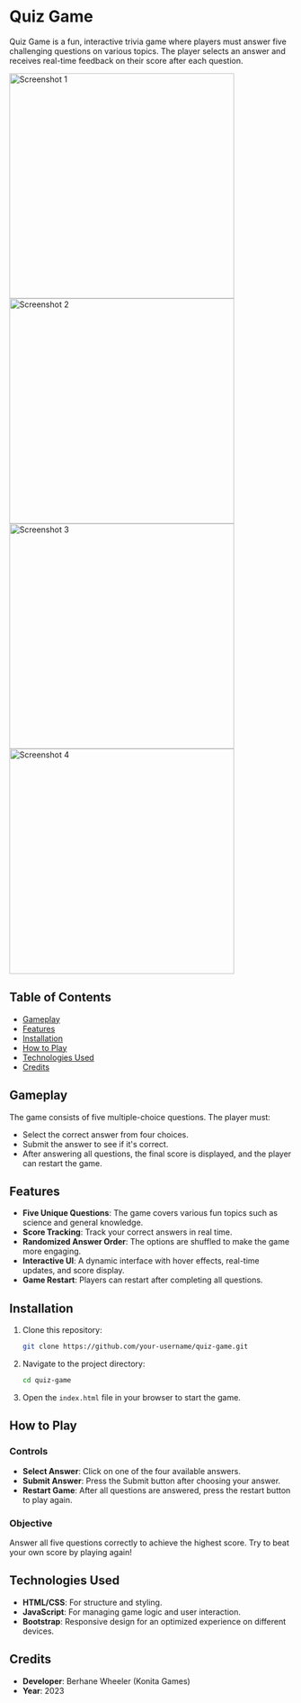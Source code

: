 # Quiz Game

Quiz Game is a fun, interactive trivia game where players must answer five challenging questions on various topics. The player selects an answer and receives real-time feedback on their score after each question.

<img src="https://github.com/user-attachments/assets/60b8d988-48c2-4ae3-b60a-f7a8515762ef" alt="Screenshot 1" width="400">
<img src="https://github.com/user-attachments/assets/424cfe6c-310f-4871-8381-6014f95d2874" alt="Screenshot 2" width="400">
<img src="https://github.com/user-attachments/assets/5ede5ad7-c53c-41f5-ab5d-891b88c3c0d7" alt="Screenshot 3" width="400">
<img src="https://github.com/user-attachments/assets/ec0f2300-ba9e-4cc7-a22d-760a977faa84" alt="Screenshot 4" width="400">


## Table of Contents
- [Gameplay](#gameplay)
- [Features](#features)
- [Installation](#installation)
- [How to Play](#how-to-play)
- [Technologies Used](#technologies-used)
- [Credits](#credits)

## Gameplay

The game consists of five multiple-choice questions. The player must:
- Select the correct answer from four choices.
- Submit the answer to see if it's correct.
- After answering all questions, the final score is displayed, and the player can restart the game.

## Features
- **Five Unique Questions**: The game covers various fun topics such as science and general knowledge.
- **Score Tracking**: Track your correct answers in real time.
- **Randomized Answer Order**: The options are shuffled to make the game more engaging.
- **Interactive UI**: A dynamic interface with hover effects, real-time updates, and score display.
- **Game Restart**: Players can restart after completing all questions.

## Installation

1. Clone this repository:
    ```bash
    git clone https://github.com/your-username/quiz-game.git
    ```
2. Navigate to the project directory:
    ```bash
    cd quiz-game
    ```
3. Open the `index.html` file in your browser to start the game.

## How to Play

### Controls
- **Select Answer**: Click on one of the four available answers.
- **Submit Answer**: Press the Submit button after choosing your answer.
- **Restart Game**: After all questions are answered, press the restart button to play again.

### Objective
Answer all five questions correctly to achieve the highest score. Try to beat your own score by playing again!

## Technologies Used
- **HTML/CSS**: For structure and styling.
- **JavaScript**: For managing game logic and user interaction.
- **Bootstrap**: Responsive design for an optimized experience on different devices.

## Credits
- **Developer**: Berhane Wheeler (Konita Games)
- **Year**: 2023
